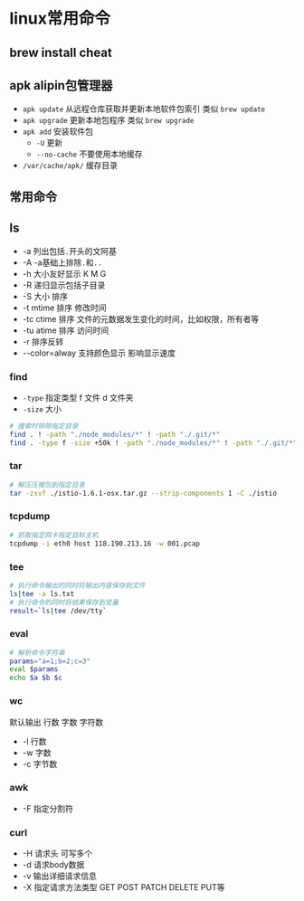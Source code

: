 # linux常用命令

## brew install cheat

## apk alipin包管理器

- `apk update` 从远程仓库获取并更新本地软件包索引 类似 `brew update`
- `apk upgrade` 更新本地包程序 类似 `brew upgrade`
- `apk add` 安装软件包
  - `-U` 更新
  - `--no-cache` 不要使用本地缓存
- `/var/cache/apk/` 缓存目录

## 常用命令

## ls

- -a 列出包括`.`开头的文阿基
- -A -a基础上排除`.`和`..`
- -h 大小友好显示 K M G
- -R 递归显示包括子目录
- -S  大小 排序
- -t  mtime 排序 修改时间
- -tc ctime 排序 文件的元数据发生变化的时间，比如权限，所有者等
- -tu atime 排序 访问时间
- -r 排序反转
- --color=alway 支持颜色显示 影响显示速度

### find

- `-type` 指定类型 f 文件 d 文件夹
- `-size` 大小

```sh
# 搜索时排除指定目录
find . ! -path "./node_modules/*" ! -path "./.git/*"
find . -type f -size +50k ! -path "./node_modules/*" ! -path "./.git/*"
```

### tar

```sh
# 解压压缩包到指定目录
tar -zxvf ./istio-1.6.1-osx.tar.gz --strip-components 1 -C ./istio
```

### tcpdump

```sh
# 抓取指定网卡指定目标主机
tcpdump -i eth0 host 118.190.213.16 -w 001.pcap
```

### tee

```sh
# 执行命令输出的同时将输出内容保存到文件
ls|tee -a ls.txt
# 执行命令的同时将结果保存到变量
result=`ls|tee /dev/tty`
```

### eval

```sh
# 解析命令字符串
params="a=1;b=2;c=3"
eval $params
echo $a $b $c
```

### wc

默认输出 行数 字数 字符数

- -l 行数
- -w 字数
- -c 字节数

### awk

- -F 指定分割符

### curl

- -H 请求头 可写多个
- -d 请求body数据
- -v 输出详细请求信息
- -X 指定请求方法类型 GET POST PATCH DELETE PUT等
